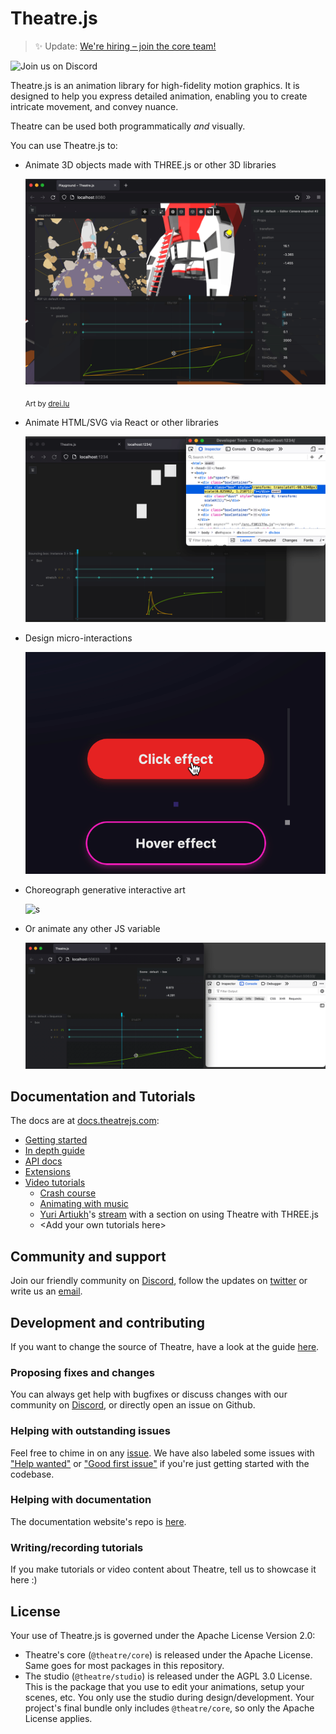 # Theatre.js

> ✨ Update: [We're hiring – join the core team!](https://join.theatrejs.com/)


![Join us on Discord](https://img.shields.io/discord/870988717190426644?label=Discord)

Theatre.js is an animation library for high-fidelity motion graphics. It is designed to help you express detailed animation, enabling you to create intricate movement, and convey nuance.

Theatre can be used both programmatically _and_ visually.

You can use Theatre.js to:

* Animate 3D objects made with THREE.js or other 3D libraries
  
  ![s](https://raw.githubusercontent.com/AriaMinaei/theatre-docs/main/docs/.vuepress/public/preview-3d-short.gif)

  <sub>Art by [drei.lu](https://sketchfab.com/models/91964c1ce1a34c3985b6257441efa500)</sub>

* Animate HTML/SVG via React or other libraries

  ![s](https://raw.githubusercontent.com/AriaMinaei/theatre-docs/main/docs/.vuepress/public/preview-dom.gif)

* Design micro-interactions

  ![s](https://raw.githubusercontent.com/AriaMinaei/theatre-docs/main/docs/.vuepress/public/preview-micro-interaction.gif)

* Choreograph generative interactive art

  ![s](https://raw.githubusercontent.com/AriaMinaei/theatre-docs/main/docs/.vuepress/public/preview-generative.gif)

* Or animate any other JS variable

  ![s](https://raw.githubusercontent.com/AriaMinaei/theatre-docs/main/docs/.vuepress/public/preview-console.gif)

## Documentation and Tutorials

The docs are at [docs.theatrejs.com](https://docs.theatrejs.com):

* [Getting started](https://docs.theatrejs.com/getting-started/)
* [In depth guide](https://docs.theatrejs.com/in-depth/)
* [API docs](https://docs.theatrejs.com/api/)
* [Extensions](https://docs.theatrejs.com/extensions/)
* [Video tutorials](https://www.youtube.com/channel/UCsp9XOCs8v2twyq5kMLzS2Q)
  * [Crash course](https://www.youtube.com/watch?v=icR9EIS1q34)
  * [Animating with music](https://www.youtube.com/watch?v=QoS4gMxwq_4)
  * [Yuri Artiukh](https://twitter.com/akella)'s [stream](https://youtu.be/qmRqgFbNprM?t=3462) with a section on using Theatre with THREE.js
  * \<Add your own tutorials here\>

## Community and support

Join our friendly community on [Discord](https://discord.gg/bm9f8F9Y9N), follow the updates on [twitter](https://twitter.com/AriaMinaei) or write us an [email](mailto:hello@theatrejs.com).

## Development and contributing

If you want to change the source of Theatre, have a look at the guide [here](./CONTRIBUTING.md).

### Proposing fixes and changes

You can always get help with bugfixes or discuss changes with our community on [Discord](https://discord.gg/bm9f8F9Y9N), or directly open an issue on Github.

### Helping with outstanding issues

Feel free to chime in on any [issue](https://github.com/AriaMinaei/theatre/issues). We have also labeled some issues with ["Help wanted"](https://github.com/AriaMinaei/theatre/issues?q=is%3Aissue+is%3Aopen+sort%3Aupdated-desc+label%3A%22help+wanted%22) or ["Good first issue"](https://github.com/AriaMinaei/theatre/issues?q=is%3Aissue+is%3Aopen+sort%3Aupdated-desc+label%3A%22good+first+issue%22) if you're just getting started with the codebase.

### Helping with documentation

The documentation website's repo is [here](https://github.com/ariaminaei/theatre-docs/).

### Writing/recording tutorials

If you make tutorials or video content about Theatre, tell us to showcase it here :)

## License

Your use of Theatre.js is governed under the Apache License Version 2.0:

* Theatre's core (`@theatre/core`) is released under the Apache License. Same goes for most packages in this repository.
* The studio (`@theatre/studio`) is released under the AGPL 3.0 License. This is the package that you use to edit your animations, setup your scenes, etc. You only use the studio during design/development. Your project's final bundle only includes `@theatre/core`, so only the Apache License applies.
